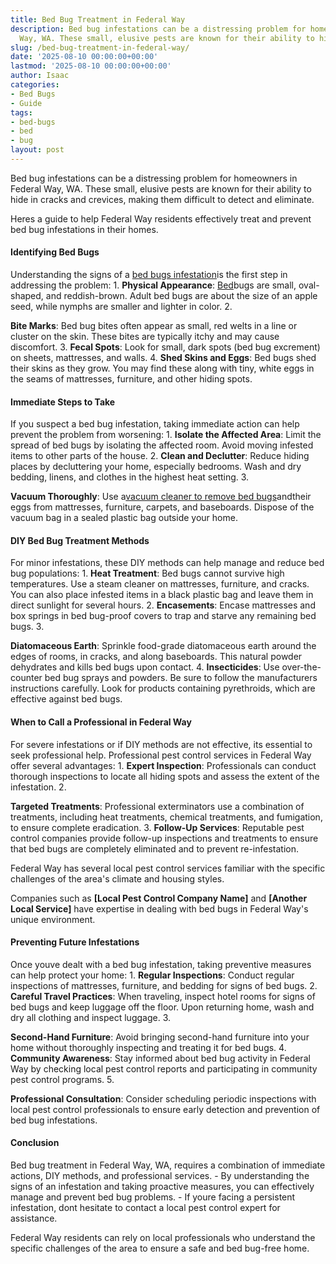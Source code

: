 ```yaml
---
title: Bed Bug Treatment in Federal Way
description: Bed bug infestations can be a distressing problem for homeowners in Federal
  Way, WA. These small, elusive pests are known for their ability to hide in cracks...
slug: /bed-bug-treatment-in-federal-way/
date: '2025-08-10 00:00:00+00:00'
lastmod: '2025-08-10 00:00:00+00:00'
author: Isaac
categories:
- Bed Bugs
- Guide
tags:
- bed-bugs
- bed
- bug
layout: post
---
```

Bed bug infestations can be a distressing problem for homeowners in Federal Way, WA. These small, elusive pests are known for their ability to hide in cracks and crevices, making them difficult to detect and eliminate.

Heres a guide to help Federal Way residents effectively treat and prevent bed bug infestations in their homes.

####  Identifying Bed Bugs

Understanding the signs of a [bed bugs infestation](https://pestpolicy.com/baby-[bed-bugs](https://pestpolicy.com/bed-bug-bites-vs-mosquito-bites/)/)is the first step in addressing the problem: 1. **Physical Appearance**: [Bed](https://pestpolicy.com/bed-bug-bites-vs-other-bites/)bugs are small, oval-shaped, and reddish-brown. Adult bed bugs are about the size of an apple seed, while nymphs are smaller and lighter in color. 2.

**Bite Marks**: Bed bug bites often appear as small, red welts in a line or cluster on the skin. These bites are typically itchy and may cause discomfort. 3. **Fecal Spots**: Look for small, dark spots (bed bug excrement) on sheets, mattresses, and walls. 4. **Shed Skins and Eggs**: Bed bugs shed their skins as they grow. You may find these along with tiny, white eggs in the seams of mattresses, furniture, and other hiding spots.

####  Immediate Steps to Take

If you suspect a bed bug infestation, taking immediate action can help prevent the problem from worsening: 1. **Isolate the Affected Area**: Limit the spread of bed bugs by isolating the affected room. Avoid moving infested items to other parts of the house. 2. **Clean and Declutter**: Reduce hiding places by decluttering your home, especially bedrooms. Wash and dry bedding, linens, and clothes in the highest heat setting. 3.

**Vacuum Thoroughly**: Use a[vacuum cleaner to remove bed bugs](https://pestpolicy.com/best-vacuum-for-bed-bugs/)andtheir eggs from mattresses, furniture, carpets, and baseboards. Dispose of the vacuum bag in a sealed plastic bag outside your home.

####  DIY Bed Bug Treatment Methods

For minor infestations, these DIY methods can help manage and reduce bed bug populations: 1. **Heat Treatment**: Bed bugs cannot survive high temperatures. Use a steam cleaner on mattresses, furniture, and cracks. You can also place infested items in a black plastic bag and leave them in direct sunlight for several hours. 2. **Encasements**: Encase mattresses and box springs in bed bug-proof covers to trap and starve any remaining bed bugs. 3.

**Diatomaceous Earth**: Sprinkle food-grade diatomaceous earth around the edges of rooms, in cracks, and along baseboards. This natural powder dehydrates and kills bed bugs upon contact. 4. **Insecticides**: Use over-the-counter bed bug sprays and powders. Be sure to follow the manufacturers instructions carefully. Look for products containing pyrethroids, which are effective against bed bugs.

####  When to Call a Professional in Federal Way

For severe infestations or if DIY methods are not effective, its essential to seek professional help. Professional pest control services in Federal Way offer several advantages: 1. **Expert Inspection**: Professionals can conduct thorough inspections to locate all hiding spots and assess the extent of the infestation. 2.

**Targeted Treatments**: Professional exterminators use a combination of treatments, including heat treatments, chemical treatments, and fumigation, to ensure complete eradication. 3. **Follow-Up Services**: Reputable pest control companies provide follow-up inspections and treatments to ensure that bed bugs are completely eliminated and to prevent re-infestation.

Federal Way has several local pest control services familiar with the specific challenges of the area's climate and housing styles.

Companies such as **[Local Pest Control Company Name]** and **[Another Local Service]** have expertise in dealing with bed bugs in Federal Way's unique environment.

####  Preventing Future Infestations

Once youve dealt with a bed bug infestation, taking preventive measures can help protect your home: 1. **Regular Inspections**: Conduct regular inspections of mattresses, furniture, and bedding for signs of bed bugs. 2. **Careful Travel Practices**: When traveling, inspect hotel rooms for signs of bed bugs and keep luggage off the floor. Upon returning home, wash and dry all clothing and inspect luggage. 3.

**Second-Hand Furniture**: Avoid bringing second-hand furniture into your home without thoroughly inspecting and treating it for bed bugs. 4. **Community Awareness**: Stay informed about bed bug activity in Federal Way by checking local pest control reports and participating in community pest control programs. 5.

**Professional Consultation**: Consider scheduling periodic inspections with local pest control professionals to ensure early detection and prevention of bed bug infestations.

####  Conclusion

Bed bug treatment in Federal Way, WA, requires a combination of immediate actions, DIY methods, and professional services. - By understanding the signs of an infestation and taking proactive measures, you can effectively manage and prevent bed bug problems. - If youre facing a persistent infestation, dont hesitate to contact a local pest control expert for assistance.

Federal Way residents can rely on local professionals who understand the specific challenges of the area to ensure a safe and bed bug-free home.